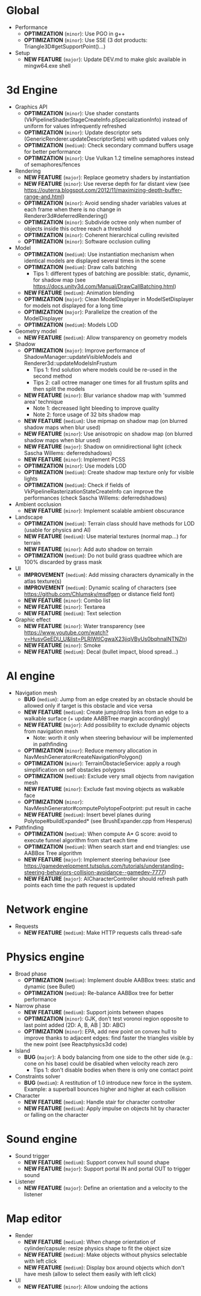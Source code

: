 # Global
* Performance
  * **OPTIMIZATION** (`minor`): Use PGO in g++
  * **OPTIMIZATION** (`minor`): Use SSE (3 dot products: Triangle3D<T>#getSupportPoint()...)
* Setup
  * **NEW FEATURE** (`major`): Update DEV.md to make glslc available in mingw64.exe shell

# 3d Engine
* Graphics API
  * **OPTIMIZATION** (`minor`): Use shader constants (VkPipelineShaderStageCreateInfo.pSpecializationInfo) instead of uniform for values infrequently refreshed
  * **OPTIMIZATION** (`minor`): Update descriptor sets (GenericRenderer.updateDescriptorSets) with updated values only
  * **OPTIMIZATION** (`medium`): Check secondary command buffers usage for better performance
  * **OPTIMIZATION** (`minor`): Use Vulkan 1.2 timeline semaphores instead of semaphores/fences
* Rendering
  * **NEW FEATURE** (`major`): Replace geometry shaders by instantiation
  * **NEW FEATURE** (`minor`): Use reverse depth for far distant view (see <https://outerra.blogspot.com/2012/11/maximizing-depth-buffer-range-and.html>)
  * **OPTIMIZATION** (`minor`): Avoid sending shader variables values at each frame when there is no change in Renderer3d#deferredRendering()
  * **OPTIMIZATION** (`minor`): Subdivide octree only when number of objects inside this octree reach a threshold
  * **OPTIMIZATION** (`minor`): Coherent hierarchical culling revisited
  * **OPTIMIZATION** (`minor`): Software occlusion culling
* Model
  * **OPTIMIZATION** (`medium`): Use instantiation mechanism when identical models are displayed several times in the scene
  * **OPTIMIZATION** (`medium`): Draw calls batching
    * Tips 1: different types of batching are possible: static, dynamic, for shadow map (see <https://docs.unity3d.com/Manual/DrawCallBatching.html>)
  * **NEW FEATURE** (`medium`): Animation blending
  * **OPTIMIZATION** (`major`): Clean ModelDisplayer in ModelSetDisplayer for models not displayed for a long time
  * **OPTIMIZATION** (`major`): Parallelize the creation of the ModelDisplayer
  * **OPTIMIZATION** (`medium`): Models LOD
* Geometry model 
  * **NEW FEATURE** (`medium`): Allow transparency on geometry models
* Shadow
  * **OPTIMIZATION** (`major`): Improve performance of ShadowManager::updateVisibleModels and Renderer3d::updateModelsInFrustum
    * Tips 1: find solution where models could be re-used in the second method
    * Tips 2: call octree manager one times for all frustum splits and then split the models
  * **NEW FEATURE** (`minor`): Blur variance shadow map with 'summed area' technique
    * Note 1: decreased light bleeding to improve quality
    * Note 2: force usage of 32 bits shadow map
  * **NEW FEATURE** (`medium`): Use mipmap on shadow map (on blurred shadow maps when blur used)
  * **NEW FEATURE** (`minor`): Use anisotropic on shadow map (on blurred shadow maps when blur used)
  * **NEW FEATURE** (`major`): Shadow on omnidirectional light (check Sascha Willems: deferredshadows)
  * **NEW FEATURE** (`minor`): Implement PCSS
  * **OPTIMIZATION** (`minor`): Use models LOD
  * **OPTIMIZATION** (`medium`): Create shadow map texture only for visible lights
  * **OPTIMIZATION** (`medium`): Check if fields of VkPipelineRasterizationStateCreateInfo can improve the performances (check Sascha Willems: deferredshadows)
* Ambient occlusion
  * **NEW FEATURE** (`minor`): Implement scalable ambient obscurance
* Landscape
  * **OPTIMIZATION** (`medium`): Terrain class should have methods for LOD (usable for physics and AI)
  * **NEW FEATURE** (`medium`): Use material textures (normal map...) for terrain
  * **NEW FEATURE** (`minor`): Add auto shadow on terrain
  * **OPTIMIZATION** (`medium`): Do not build grass quadtree which are 100% discarded by grass mask
* UI
  * **IMPROVEMENT** (`medium`): Add missing characters dynamically in the atlas texture(s)
  * **IMPROVEMENT** (`medium`): Dynamic scaling of characters (see <https://github.com/Chlumsky/msdfgen> or distance field font)
  * **NEW FEATURE** (`minor`): Combo list
  * **NEW FEATURE** (`minor`): Textarea
  * **NEW FEATURE** (`medium`): Text selection
* Graphic effect
  * **NEW FEATURE** (`minor`): Water transparency (see <https://www.youtube.com/watch?v=HusvGeEDU_U&list=PLRIWtICgwaX23jiqVByUs0bqhnalNTNZh>)
  * **NEW FEATURE** (`minor`): Smoke
  * **NEW FEATURE** (`medium`): Decal (bullet impact, blood spread...)

# AI engine
* Navigation mesh
  * **BUG** (`medium`): Jump from an edge created by an obstacle should be allowed only if target is this obstacle and vice versa
  * **NEW FEATURE** (`medium`): Create jump/drop links from an edge to a walkable surface (+ update AABBTree margin accordingly)
  * **NEW FEATURE** (`major`): Add possibility to exclude dynamic objects from navigation mesh
    * Note: worth it only when steering behaviour will be implemented in pathfinding
  * **OPTIMIZATION** (`minor`): Reduce memory allocation in NavMeshGenerator#createNavigationPolygon()
  * **OPTIMIZATION** (`minor`): TerrainObstacleService: apply a rough simplification on self obstacles polygons
  * **OPTIMIZATION** (`medium`): Exclude very small objects from navigation mesh
  * **NEW FEATURE** (`minor`): Exclude fast moving objects as walkable face
  * **OPTIMIZATION** (`minor`): NavMeshGenerator#computePolytopeFootprint: put result in cache
  * **NEW FEATURE** (`medium`): Insert bevel planes during Polytope#buildExpanded* (see BrushExpander.cpp from Hesperus)
* Pathfinding
  * **OPTIMIZATION** (`medium`): When compute A* G score: avoid to execute funnel algorithm from start each time
  * **OPTIMIZATION** (`medium`): When search start and end triangles: use AABBox Tree algorithm
  * **NEW FEATURE** (`major`): Implement steering behaviour (see <https://gamedevelopment.tutsplus.com/tutorials/understanding-steering-behaviors-collision-avoidance--gamedev-7777>)
  * **NEW FEATURE** (`major`): AICharacterController should refresh path points each time the path request is updated 

# Network engine
* Requests
  * **NEW FEATURE** (`medium`): Make HTTP requests calls thread-safe

# Physics engine
* Broad phase
  * **OPTIMIZATION** (`medium`): Implement double AABBox trees: static and dynamic (see Bullet)
  * **OPTIMIZATION** (`medium`): Re-balance AABBox tree for better performance
* Narrow phase
  * **NEW FEATURE** (`medium`): Support joints between shapes
  * **OPTIMIZATION** (`minor`): GJK, don't test voronoi region opposite to last point added (2D: A, B, AB | 3D: ABC)
  * **OPTIMIZATION** (`minor`): EPA, add new point on convex hull to improve thanks to adjacent edges: find faster the triangles visible by the new point (see Reactphysics3d code)
* Island
  * **BUG** (`major`): A body balancing from one side to the other side (e.g.: cone on his base) could be disabled when velocity reach zero
    * Tips 1: don't disable bodies when there is only one contact point
* Constraints solver
  * **BUG** (`medium`): A restitution of 1.0 introduce new force in the system. Example: a superball bounces higher and higher at each collision
* Character
  * **NEW FEATURE** (`medium`): Handle stair for character controller
  * **NEW FEATURE** (`medium`): Apply impulse on objects hit by character or falling on the character

# Sound engine
* Sound trigger
  * **NEW FEATURE** (`medium`): Support convex hull sound shape
  * **NEW FEATURE** (`major`): Support portal IN and portal OUT to trigger sound
* Listener    
  * **NEW FEATURE** (`major`): Define an orientation and a velocity to the listener

# Map editor
* Render
  * **NEW FEATURE** (`medium`): When change orientation of cylinder/capsule: resize physics shape to fit the object size
  * **NEW FEATURE** (`medium`): Make objects without physics selectable with left click
  * **NEW FEATURE** (`medium`): Display box around objects which don't have mesh (allow to select them easily with left click)
* UI
  * **NEW FEATURE** (`minor`): Allow undoing the actions
